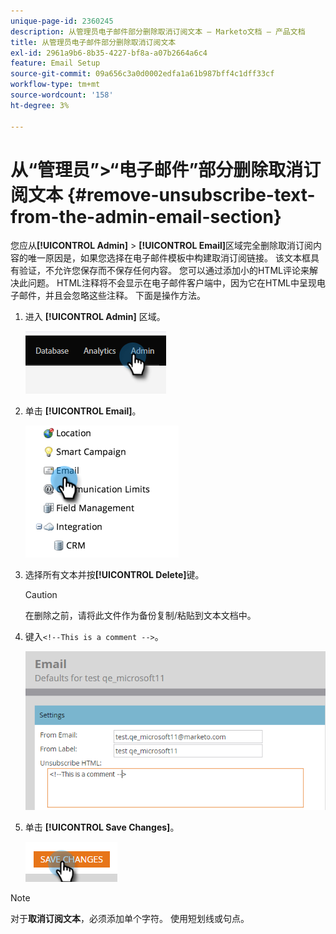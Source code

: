 ```yaml
---
unique-page-id: 2360245
description: 从管理员电子邮件部分删除取消订阅文本 — Marketo文档 — 产品文档
title: 从管理员电子邮件部分删除取消订阅文本
exl-id: 2961a9b6-8b35-4227-bf8a-a07b2664a6c4
feature: Email Setup
source-git-commit: 09a656c3a0d0002edfa1a61b987bff4c1dff33cf
workflow-type: tm+mt
source-wordcount: '158'
ht-degree: 3%

---
```


# 从“管理员”>“电子邮件”部分删除取消订阅文本 {#remove-unsubscribe-text-from-the-admin-email-section}

您应从&#x200B;**[!UICONTROL Admin]** > **[!UICONTROL Email]**&#x200B;区域完全删除取消订阅内容的唯一原因是，如果您选择在电子邮件模板中构建取消订阅链接。 该文本框具有验证，不允许您保存而不保存任何内容。 您可以通过添加小的HTML评论来解决此问题。 HTML注释将不会显示在电子邮件客户端中，因为它在HTML中呈现电子邮件，并且会忽略这些注释。 下面是操作方法。

1. 进入 **[!UICONTROL Admin]** 区域。

   ![](assets/remove-unsubscribe-text-from-the-admin-email-section-1.png)

1. 单击 **[!UICONTROL Email]**。

   ![](assets/remove-unsubscribe-text-from-the-admin-email-section-2.png)

1. 选择所有文本并按&#x200B;**[!UICONTROL Delete]**&#x200B;键。

   >[!CAUTION]
   >
   >在删除之前，请将此文件作为备份复制/粘贴到文本文档中。

1. 键入`<!--This is a comment -->`。

   ![](assets/remove-unsubscribe-text-from-the-admin-email-section-3.png)

1. 单击 **[!UICONTROL Save Changes]**。

   ![](assets/remove-unsubscribe-text-from-the-admin-email-section-4.png)

>[!NOTE]
>
>对于&#x200B;**取消订阅文本**，必须添加单个字符。 使用短划线或句点。
